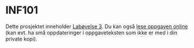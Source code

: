 # INF101

Dette prosjektet inneholder [Labøvelse 3](LAB-3.md). Du kan også [lese oppgaven online](https://retting.ii.uib.no/inf101.v18.oppgaver/inf101.v18.lab3/blob/master/LAB-3.md) (kan evt. ha små oppdateringer i oppgaveteksten som ikke er med i din private kopi).

